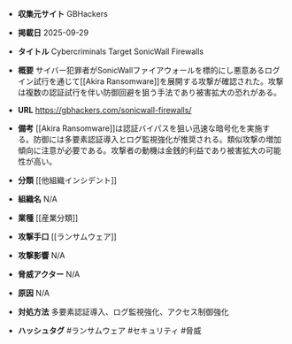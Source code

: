 - **収集元サイト**
GBHackers

- **掲載日**
2025-09-29

- **タイトル**
Cybercriminals Target SonicWall Firewalls

- **概要**
サイバー犯罪者がSonicWallファイアウォールを標的にし悪意あるログイン試行を通じて[[Akira Ransomware]]を展開する攻撃が確認された。攻撃は複数の認証試行を伴い防御回避を狙う手法であり被害拡大の恐れがある。

- **URL**
https://gbhackers.com/sonicwall-firewalls/

- **備考**
[[Akira Ransomware]]は認証バイパスを狙い迅速な暗号化を実施する。防御には多要素認証導入とログ監視強化が推奨される。類似攻撃の増加傾向に注意が必要である。攻撃者の動機は金銭的利益であり被害拡大の可能性が高い。

- **分類**
[[他組織インシデント]]

- **組織名**
N/A

- **業種**
[[産業分類]]

- **攻撃手口**
[[ランサムウェア]]

- **攻撃影響**
N/A

- **脅威アクター**
N/A

- **原因**
N/A

- **対処方法**
多要素認証導入、ログ監視強化、アクセス制御強化

- **ハッシュタグ**
#ランサムウェア #セキュリティ #脅威
